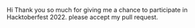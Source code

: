 Hi Thank you so much for giving me a chance to participate in Hacktoberfest 2022. please accept my pull request.
